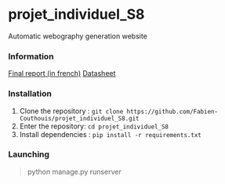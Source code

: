 # projet_individuel_S8

Automatic webography generation website

### Information

[Final report (in french)](https://www.google.com)
[Datasheet](https://www.google.com)

### Installation

1. Clone the repository : `git clone https://github.com/Fabien-Couthouis/projet_individuel_S8.git`
2. Enter the repository: `cd projet_individuel_S8`
3. Install dependencies : `pip install -r requirements.txt`

### Launching

> python manage.py runserver
